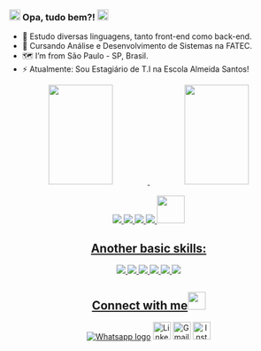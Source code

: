 ### <img src="https://github.com/TheDudeThatCode/TheDudeThatCode/blob/master/Assets/Hi.gif" width="20px">  Opa, tudo bem?! <img src="https://cdn.jsdelivr.net/gh/devicons/devicon/icons/devicon/devicon-original.svg" width="20px"/>


- 🔭 Estudo diversas linguagens, tanto front-end como back-end.
- 🌱 Cursando Análise e Desenvolvimento de Sistemas na FATEC.
- 🗺️ I’m from São Paulo - SP, Brasil. 
- ⚡ Atualmente: Sou Estagiário de T.I na Escola Almeida Santos!
<div align="center">
  <a href="https://github.com/lucascwtch">
  <img width="48%" height="180em" src="https://github-readme-stats.vercel.app/api?username=lucascwtch&show_icons=true&theme=dracula&include_all_commits=true&count_private=true"/>
  <img width="48%" height="180em" src="https://github-readme-stats.vercel.app/api/top-langs/?username=lucascwtch&layout=compact&langs_count=7&theme=dracula"/>
</div>
  <div align="center"><br>
    <img src="https://img.icons8.com/color/48/000000/html-5--v1.png"/>
    <img src="https://img.icons8.com/color/48/000000/css3.png"/>
    <img src="https://img.icons8.com/color-glass/48/000000/python.png"/>
    <img src="https://img.icons8.com/color/48/000000/bootstrap.png"/>
     <!-- <img src="https://img.icons8.com/color/48/000000/sql.png"/> -->
    <img src="https://cdn.jsdelivr.net/gh/devicons/devicon/icons/mysql/mysql-original-wordmark.svg" width="50px" />
  
    
## Another basic skills:
  <img src="https://img.icons8.com/fluency/48/000000/microsoft-excel-2019.png"/> <img src="https://img.icons8.com/color/48/000000/ms-powerpoint--v1.png"/> <img src="https://img.icons8.com/fluency/48/000000/microsoft-word-2019.png"/> <img src="https://img.icons8.com/color/48/000000/windows-10.png"/>
  <img src="https://img.icons8.com/color/48/000000/visual-studio-code-2019.png"/>
  <img src="https://img.icons8.com/color/48/000000/adobe-photoshop--v1.png"/> 
  
 ## Connect with me<img src="https://github.com/TheDudeThatCode/TheDudeThatCode/blob/master/Assets/Handshake.gif" height="32px">
  
  [<img src="https://img.icons8.com/office/32/000000/whatsapp--v3.png" alt="Whatsapp logo" >](https://api.whatsapp.com/send?phone=5511910135974&text=Oi%2C%20vi%20seu%20perfil%20no%20linkedin!)
  [<img src="https://github.com/TheDudeThatCode/TheDudeThatCode/blob/master/Assets/Linkedin.svg" alt="Linkedin Logo" width="32">](https://www.linkedin.com/in/lucas-ac/)
  [<img src="https://github.com/TheDudeThatCode/TheDudeThatCode/blob/master/Assets/Gmail.svg" alt="Gmail logo" height="32">](mailto:lucas.cwtch@gmail.com)
  [<img src="https://img.icons8.com/fluency/48/000000/instagram-new.png" alt="Instagram logo" width="32"/>](https://instagram.com/lucas_cwtch)
